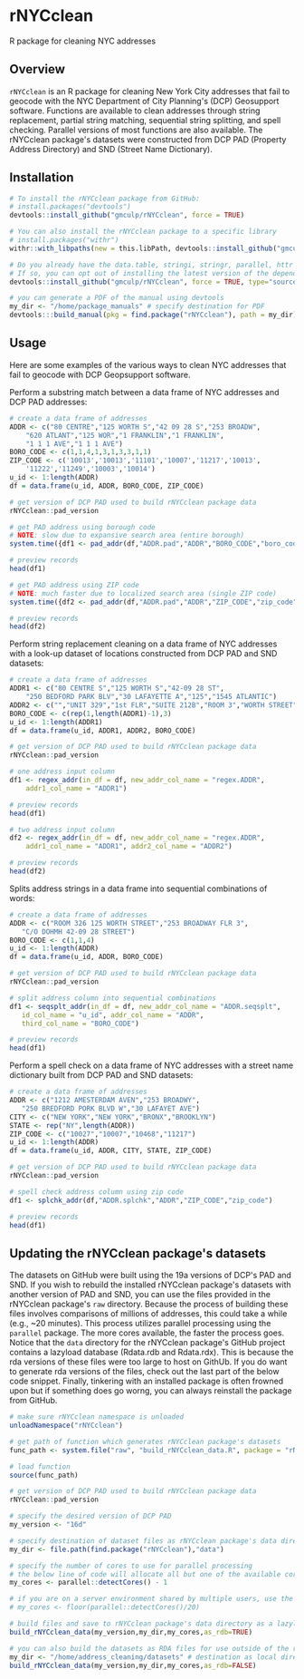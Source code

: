 # rNYCclean
R package for cleaning NYC addresses

## Overview

`rNYCclean` is an R package for cleaning New York City addresses that fail to geocode with the NYC Department of City Planning's (DCP) Geosupport software. Functions are available to clean addresses through string replacement, partial string matching, sequential string splitting, and spell checking.  Parallel versions of most functions are also available.  The rNYCclean package's datasets were constructed from DCP PAD (Property Address Directory) and SND (Street Name Dictionary).

## Installation

``` r
# To install the rNYCclean package from GitHub:
# install.packages("devtools")
devtools::install_github("gmculp/rNYCclean", force = TRUE)

# You can also install the rNYCclean package to a specific library
# install.packages("withr")
withr::with_libpaths(new = this.libPath, devtools::install_github("gmculp/rNYCclean", force = TRUE))

# Do you already have the data.table, stringi, stringr, parallel, httr packages installed?
# If so, you can opt out of installing the latest version of the dependency packages  
devtools::install_github("gmculp/rNYCclean", force = TRUE, type="source", dependencies=FALSE)

# you can generate a PDF of the manual using devtools
my_dir <- "/home/package_manuals" # specify destination for PDF
devtools:::build_manual(pkg = find.package("rNYCclean"), path = my_dir)
```

## Usage

Here are some examples of the various ways to clean NYC addresses that fail to geocode with DCP Geopsupport software.

Perform a substring match between a data frame of NYC addresses and DCP PAD addresses: 
``` r
# create a data frame of addresses
ADDR <- c("80 CENTRE","125 WORTH S","42 09 28 S","253 BROADW",
    "620 ATLANT","125 WOR","1 FRANKLIN","1 FRANKLIN",
    "1 1 1 AVE","1 1 1 AVE")
BORO_CODE <- c(1,1,4,1,3,1,3,3,1,1)
ZIP_CODE <- c('10013','10013','11101','10007','11217','10013',
    '11222','11249','10003','10014')
u_id <- 1:length(ADDR)
df = data.frame(u_id, ADDR, BORO_CODE, ZIP_CODE)

# get version of DCP PAD used to build rNYCclean package data
rNYCclean::pad_version

# get PAD address using borough code
# NOTE: slow due to expansive search area (entire borough)
system.time({df1 <- pad_addr(df,"ADDR.pad","ADDR","BORO_CODE","boro_code")})

# preview records
head(df1)

# get PAD address using ZIP code
# NOTE: much faster due to localized search area (single ZIP code)
system.time({df2 <- pad_addr(df,"ADDR.pad","ADDR","ZIP_CODE","zip_code")})

# preview records
head(df2)
```
Perform string replacement cleaning on a data frame of NYC addresses with a look-up dataset of locations constructed from DCP PAD and SND datasets:
``` r
# create a data frame of addresses
ADDR1 <- c("80 CENTRE S","125 WORTH S","42-09 28 ST",
    "250 BEDFORD PARK BLV","30 LAFAYETTE A","125","1545 ATLANTIC")
ADDR2 <- c("","UNIT 329","1st FLR","SUITE 212B","ROOM 3","WORTH STREET","")
BORO_CODE <- c(rep(1,length(ADDR1)-1),3)
u_id <- 1:length(ADDR1)
df = data.frame(u_id, ADDR1, ADDR2, BORO_CODE)

# get version of DCP PAD used to build rNYCclean package data
rNYCclean::pad_version

# one address input column
df1 <- regex_addr(in_df = df, new_addr_col_name = "regex.ADDR", 
    addr1_col_name = "ADDR1")

# preview records
head(df1)

# two address input column
df2 <- regex_addr(in_df = df, new_addr_col_name = "regex.ADDR", 
    addr1_col_name = "ADDR1", addr2_col_name = "ADDR2")

# preview records
head(df2)
```
 Splits address strings in a data frame into sequential combinations of words:
 ``` r
# create a data frame of addresses
ADDR <- c("ROOM 326 125 WORTH STREET","253 BROADWAY FLR 3",
    "C/O DOHMH 42-09 28 STREET")
BORO_CODE <- c(1,1,4)
u_id <- 1:length(ADDR)
df = data.frame(u_id, ADDR, BORO_CODE)

# get version of DCP PAD used to build rNYCclean package data
rNYCclean::pad_version

# split address column into sequential combinations
df1 <- seqsplt_addr(in_df = df, new_addr_col_name = "ADDR.seqsplt",
    id_col_name = "u_id", addr_col_name = "ADDR", 
    third_col_name = "BORO_CODE")

# preview records
head(df1)
 ```
Perform a spell check on a data frame of NYC addresses with a street name dictionary built from DCP PAD and SND datasets:
 ``` r
# create a data frame of addresses
ADDR <- c("1212 AMESTERDAM AVEN","253 BROADWY",
    "250 BREDFORD PORK BLVD W","30 LAFAYET AVE")
CITY <- c("NEW YORK","NEW YORK","BRONX","BROOKLYN")
STATE <- rep("NY",length(ADDR))
ZIP_CODE <- c("10027","10007","10468","11217")
u_id <- 1:length(ADDR)
df = data.frame(u_id, ADDR, CITY, STATE, ZIP_CODE)

# get version of DCP PAD used to build rNYCclean package data
rNYCclean::pad_version

# spell check address column using zip code
df1 <- splchk_addr(df,"ADDR.splchk","ADDR","ZIP_CODE","zip_code")

# preview records
head(df1)
 ```
 
 ## Updating the rNYCclean package's datasets
 
 The datasets on GitHub were built using the 19a versions of DCP's PAD and SND.  If you wish to rebuild the installed rNYCclean package's datasets with another version of PAD and SND, you can use the files provided in the rNYCclean package's `raw` directory.  Because the process of building these files involves comparisons of millions of addresses, this could take a while (e.g., ~20 minutes).  This process utilizes parallel processing using the `parallel` package.  The more cores available, the faster the process goes.  Notice that the `data` directory for the rNYCclean package's GitHub project contains a lazyload database (Rdata.rdb and Rdata.rdx).  This is because the rda versions of these files were too large to host on GithUb.  If you do want to generate rda versions of the files, check out the last part of the below code snippet.  Finally, tinkering with an installed package is often frowned upon but if something does go worng, you can always reinstall the package from GitHub.
  ``` r  
# make sure rNYCclean namespace is unloaded 
unloadNamespace("rNYCclean")
  
# get path of function which generates rNYCclean package's datasets
func_path <- system.file("raw", "build_rNYCclean_data.R", package = "rNYCclean")
  
# load function  
source(func_path)

# get version of DCP PAD used to build rNYCclean package data
rNYCclean::pad_version

# specify the desired version of DCP PAD
my_version <- "16d"

# specify destination of dataset files as rNYCclean package's data directory
my_dir <- file.path(find.package("rNYCclean"),"data")

# specify the number of cores to use for parallel processing
# the below line of code will allocate all but one of the available cores
my_cores <- parallel::detectCores() - 1 

# if you are on a server environment shared by multiple users, use the below line of code 
# my_cores <- floor(parallel::detectCores()/20)

# build files and save to rNYCclean package's data directory as a lazyload database
build_rNYCclean_data(my_version,my_dir,my_cores,as_rdb=TRUE)

# you can also build the datasets as RDA files for use outside of the rNYCclean package
my_dir <- "/home/address_cleaning/datasets" # destination as local directory
build_rNYCclean_data(my_version,my_dir,my_cores,as_rdb=FALSE)
  ```
